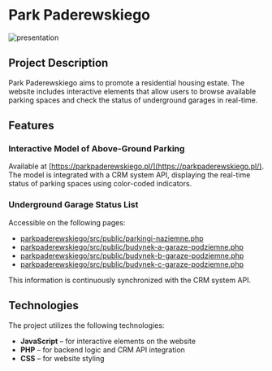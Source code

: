 
# Park Paderewskiego
![presentation](src/public/assets/video/presentation.gif)
## Project Description  
Park Paderewskiego aims to promote a residential housing estate. The website includes interactive elements that allow users to browse available parking spaces and check the status of underground garages in real-time.  

## Features  

### Interactive Model of Above-Ground Parking  
Available at [https://parkpaderewskiego.pl/](https://parkpaderewskiego.pl/). The model is integrated with a CRM system API, displaying the real-time status of parking spaces using color-coded indicators.  

### Underground Garage Status List  
Accessible on the following pages:  

- [parkpaderewskiego/src/public/parkingi-naziemne.php](parkpaderewskiego/src/public/parkingi-naziemne.php)  
- [parkpaderewskiego/src/public/budynek-a-garaze-podziemne.php](parkpaderewskiego/src/public/budynek-a-garaze-podziemne.php)  
- [parkpaderewskiego/src/public/budynek-b-garaze-podziemne.php](parkpaderewskiego/src/public/budynek-b-garaze-podziemne.php)  
- [parkpaderewskiego/src/public/budynek-c-garaze-podziemne.php](parkpaderewskiego/src/public/budynek-c-garaze-podziemne.php)  

This information is continuously synchronized with the CRM system API.  

## Technologies  

The project utilizes the following technologies:  

- **JavaScript** – for interactive elements on the website  
- **PHP** – for backend logic and CRM API integration  
- **CSS** – for website styling  
